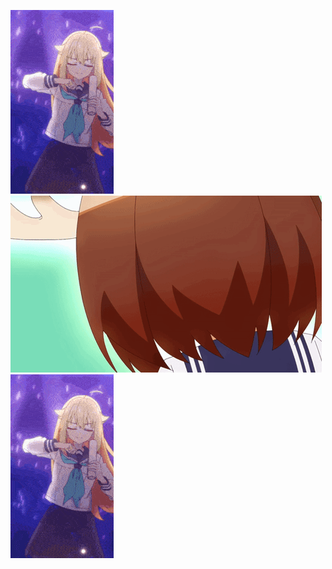 
![Alt Text](shikonokonoko-konstaga.gif)
![Alt Text](shikanoko-nokonoko-koshitantan-shikanoko.gif)
![Alt Text](shikonokonoko-konstaga.gif)
